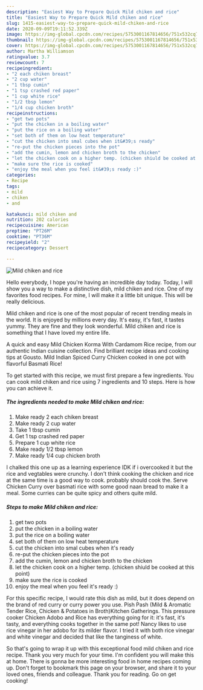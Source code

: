 ```yaml
---
description: "Easiest Way to Prepare Quick Mild chiken and rice"
title: "Easiest Way to Prepare Quick Mild chiken and rice"
slug: 1415-easiest-way-to-prepare-quick-mild-chiken-and-rice
date: 2020-09-09T19:11:52.339Z
image: https://img-global.cpcdn.com/recipes/5753001167814656/751x532cq70/mild-chiken-and-rice-recipe-main-photo.jpg
thumbnail: https://img-global.cpcdn.com/recipes/5753001167814656/751x532cq70/mild-chiken-and-rice-recipe-main-photo.jpg
cover: https://img-global.cpcdn.com/recipes/5753001167814656/751x532cq70/mild-chiken-and-rice-recipe-main-photo.jpg
author: Martha Williamson
ratingvalue: 3.7
reviewcount: 7
recipeingredient:
- "2 each chiken breast"
- "2 cup water"
- "1 tbsp cumin"
- "1 tsp crashed red paper"
- "1 cup white rice"
- "1/2 tbsp lemon"
- "1/4 cup chicken broth"
recipeinstructions:
- "get two pots"
- "put the chicken in a boiling water"
- "put the rice on a boiling water"
- "set both of them on low heat temperature"
- "cut the chicken into smal cubes when it&#39;s ready"
- "re-put the chicken pieces into the pot"
- "add the cumin, lemon and chicken broth to the chicken"
- "let the chicken cook on a higher temp. (chicken shiuld be cooked at this point)"
- "make sure the rice is cooked"
- "enjoy the meal when you feel it&#39;s ready :)"
categories:
- Recipe
tags:
- mild
- chiken
- and

katakunci: mild chiken and 
nutrition: 202 calories
recipecuisine: American
preptime: "PT26M"
cooktime: "PT36M"
recipeyield: "2"
recipecategory: Dessert

---
```



![Mild chiken and rice](https://img-global.cpcdn.com/recipes/5753001167814656/751x532cq70/mild-chiken-and-rice-recipe-main-photo.jpg)

Hello everybody, I hope you're having an incredible day today. Today, I will show you a way to make a distinctive dish, mild chiken and rice. One of my favorites food recipes. For mine, I will make it a little bit unique. This will be really delicious.

Mild chiken and rice is one of the most popular of recent trending meals in the world. It is enjoyed by millions every day. It's easy, it's fast, it tastes yummy. They are fine and they look wonderful. Mild chiken and rice is something that I have loved my entire life.

A quick and easy Mild Chicken Korma With Cardamom Rice recipe, from our authentic Indian cuisine collection. Find brilliant recipe ideas and cooking tips at Gousto. Mild Indian Spiced Curry Chicken cooked in one pot with flavorful Basmati Rice!


To get started with this recipe, we must first prepare a few ingredients. You can cook mild chiken and rice using 7 ingredients and 10 steps. Here is how you can achieve it.

<!--inarticleads1-->

##### The ingredients needed to make Mild chiken and rice:

1. Make ready 2 each chiken breast
1. Make ready 2 cup water
1. Take 1 tbsp cumin
1. Get 1 tsp crashed red paper
1. Prepare 1 cup white rice
1. Make ready 1/2 tbsp lemon
1. Make ready 1/4 cup chicken broth


I chalked this one up as a learning experience IDK if i overcooked it but the rice and vegtables were crunchy. I don&#39;t think cooking the chicken and rice at the same time is a good way to cook. probably should cook the. Serve Chicken Curry over basmati rice with some good naan bread to make it a meal. Some curries can be quite spicy and others quite mild. 

<!--inarticleads2-->

##### Steps to make Mild chiken and rice:

1. get two pots
1. put the chicken in a boiling water
1. put the rice on a boiling water
1. set both of them on low heat temperature
1. cut the chicken into smal cubes when it&#39;s ready
1. re-put the chicken pieces into the pot
1. add the cumin, lemon and chicken broth to the chicken
1. let the chicken cook on a higher temp. (chicken shiuld be cooked at this point)
1. make sure the rice is cooked
1. enjoy the meal when you feel it&#39;s ready :)


For this specific recipe, I would rate this dish as mild, but it does depend on the brand of red curry or curry power you use. Pish Pash (Mild &amp; Aromatic Tender Rice, Chicken &amp; Potatoes in Broth)Kitchen Gatherings. This pressure cooker Chicken Adobo and Rice has everything going for it: it&#39;s fast, it&#39;s tasty, and everything cooks together in the same pot! Nancy likes to use rice vinegar in her adobo for its milder flavor. I tried it with both rice vinegar and white vinegar and decided that like the tanginess of white. 

So that's going to wrap it up with this exceptional food mild chiken and rice recipe. Thank you very much for your time. I'm confident you will make this at home. There is gonna be more interesting food in home recipes coming up. Don't forget to bookmark this page on your browser, and share it to your loved ones, friends and colleague. Thank you for reading. Go on get cooking!
